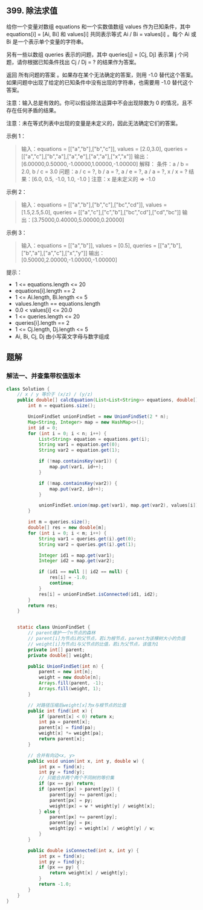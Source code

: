## 399. 除法求值

给你一个变量对数组 equations 和一个实数值数组 values 作为已知条件，其中 equations[i] = [Ai, Bi] 和 values[i] 共同表示等式 Ai / Bi = values[i] 。每个 Ai 或 Bi 是一个表示单个变量的字符串。

另有一些以数组 queries 表示的问题，其中 queries[j] = [Cj, Dj] 表示第 j 个问题，请你根据已知条件找出 Cj / Dj = ? 的结果作为答案。

返回 所有问题的答案 。如果存在某个无法确定的答案，则用 -1.0 替代这个答案。如果问题中出现了给定的已知条件中没有出现的字符串，也需要用 -1.0 替代这个答案。

注意：输入总是有效的。你可以假设除法运算中不会出现除数为 0 的情况，且不存在任何矛盾的结果。

注意：未在等式列表中出现的变量是未定义的，因此无法确定它们的答案。

 

示例 1：

>输入：equations = \[["a","b"],["b","c"]], values = [2.0,3.0], queries = \[["a","c"],["b","a"],["a","e"],["a","a"],["x","x"]]
>输出：[6.00000,0.50000,-1.00000,1.00000,-1.00000]
>解释：
>条件：a / b = 2.0, b / c = 3.0
>问题：a / c = ?, b / a = ?, a / e = ?, a / a = ?, x / x = ?
>结果：[6.0, 0.5, -1.0, 1.0, -1.0 ]
>注意：x 是未定义的 => -1.0

示例 2：

>输入：equations = \[["a","b"],["b","c"],["bc","cd"]], values = [1.5,2.5,5.0], queries = \[["a","c"],["c","b"],["bc","cd"],["cd","bc"]]
>输出：[3.75000,0.40000,5.00000,0.20000]

示例 3：

>输入：equations = \[["a","b"]], values = [0.5], queries = \[["a","b"],["b","a"],["a","c"],["x","y"]]
>输出：[0.50000,2.00000,-1.00000,-1.00000]
 

提示：

- 1 <= equations.length <= 20
- equations[i].length == 2
- 1 <= Ai.length, Bi.length <= 5
- values.length == equations.length
- 0.0 < values[i] <= 20.0
- 1 <= queries.length <= 20
- queries[i].length == 2
- 1 <= Cj.length, Dj.length <= 5
- Ai, Bi, Cj, Dj 由小写英文字母与数字组成


## 题解

### 解法一、并查集带权值版本

```java
class Solution {
    // x / y 等价于 (x/z) / (y/z)
    public double[] calcEquation(List<List<String>> equations, double[] values, List<List<String>> queries) {
        int n = equations.size();

        UnionFindSet unionFindSet = new UnionFindSet(2 * n);
        Map<String, Integer> map = new HashMap<>();
        int id = 0;
        for (int i = 0; i < n; i++) {
            List<String> equation = equations.get(i);
            String var1 = equation.get(0);
            String var2 = equation.get(1);

            if (!map.containsKey(var1)) {
                map.put(var1, id++);
            }

            if (!map.containsKey(var2)) {
                map.put(var2, id++);
            }

            unionFindSet.union(map.get(var1), map.get(var2), values[i]);
        }

        int m = queries.size();
        double[] res = new double[m];
        for (int i = 0; i < m; i++) {
            String var1 = queries.get(i).get(0);
            String var2 = queries.get(i).get(1);

            Integer id1 = map.get(var1);
            Integer id2 = map.get(var2);

            if (id1 == null || id2 == null) {
                res[i] = -1.0;
                continue;
            } 
            res[i] = unionFindSet.isConnected(id1, id2);
        }
        return res;
    }


    static class UnionFindSet {
        // parent维护一个n节点的森林
        // parent[i]为节点i的父节点，若i为根节点，parent为该棵树大小的负值
        // weight[i]为节点i与父节点的比值，若i为父节点，该值为1
        private int[] parent;
        private double[] weight;

        public UnionFindSet(int n) {
            parent = new int[n];
            weight = new double[n];
            Arrays.fill(parent, -1);
            Arrays.fill(weight, 1);
        }

        // 对路径压缩后weight[x]为x与根节点的比值
        public int find(int x) {
            if (parent[x] < 0) return x;
            int pa = parent[x];
            parent[x] = find(pa);
            weight[x] *= weight[pa];
            return parent[x];
        }

        // 合并有向边<x, y>
        public void union(int x, int y, double w) {
            int px = find(x);
            int py = find(y);
            // 只能合并两个两个不同树的等价集
            if (px == py) return;
            if (parent[px] > parent[py]) {
                parent[py] += parent[px];
                parent[px] = py;
                weight[px] = w * weight[y] / weight[x];
            } else {
                parent[px] += parent[py];
                parent[py] = px;
                weight[py] = weight[x] / weight[y] / w;
            }
        }

        public double isConnected(int x, int y) {
            int px = find(x);
            int py = find(y);
            if (px == py) {
                return weight[x] / weight[y];
            }
            return -1.0;
        }
    }
}
```